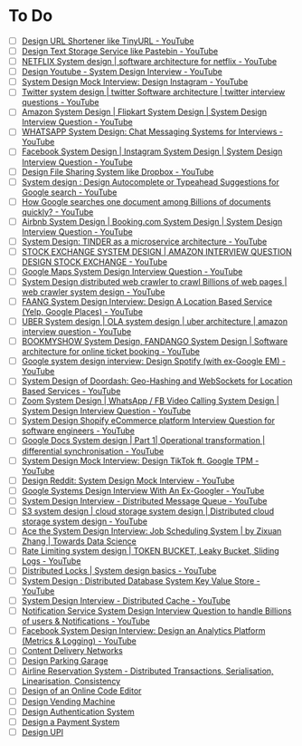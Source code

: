 # To Do
- [ ] [Design URL Shortener like TinyURL - YouTube](https://www.youtube.com/watch?v=fMZMm_0ZhK4)
- [ ] [Design Text Storage Service like Pastebin - YouTube](https://www.youtube.com/watch?v=josjRSBqEBI)
- [ ] [NETFLIX System design | software architecture for netflix - YouTube](https://www.youtube.com/watch?v=psQzyFfsUGU)
- [ ] [Design Youtube - System Design Interview - YouTube](https://www.youtube.com/watch?v=jPKTo1iGQiE)
- [ ] [System Design Mock Interview: Design Instagram - YouTube](https://www.youtube.com/watch?v=VJpfO6KdyWE)
- [ ] [Twitter system design | twitter Software architecture | twitter interview questions - YouTube](https://www.youtube.com/watch?v=wYk0xPP_P_8)
- [ ] [Amazon System Design | Flipkart System Design | System Design Interview Question - YouTube](https://www.youtube.com/watch?v=EpASu_1dUdE)
- [ ] [WHATSAPP System Design: Chat Messaging Systems for Interviews - YouTube](https://www.youtube.com/watch?v=vvhC64hQZMk)
- [ ] [Facebook System Design | Instagram System Design | System Design Interview Question - YouTube](https://www.youtube.com/watch?v=9-hjBGxuiEs)
- [ ] [Design File Sharing System like Dropbox - YouTube](https://www.youtube.com/watch?v=U0xTu6E2CT8)
- [ ] [System design : Design Autocomplete or Typeahead Suggestions for Google search - YouTube](https://www.youtube.com/watch?v=us0qySiUsGU)
- [ ] [How Google searches one document among Billions of documents quickly? - YouTube](https://www.youtube.com/watch?v=CeGtqouT8eA)
- [ ] [Airbnb System Design | Booking.com System Design | System Design Interview Question - YouTube](https://www.youtube.com/watch?v=YyOXt2MEkv4)
- [ ] [System Design: TINDER as a microservice architecture - YouTube](https://www.youtube.com/watch?v=tndzLznxq40)
- [ ] [STOCK EXCHANGE SYSTEM DESIGN | AMAZON INTERVIEW QUESTION DESIGN STOCK EXCHANGE - YouTube](https://www.youtube.com/watch?v=dUMWMZmMsVE)
- [ ] [Google Maps System Design Interview Question - YouTube](https://www.youtube.com/watch?v=jk3yvVfNvds)
- [ ] [System Design distributed web crawler to crawl Billions of web pages | web crawler system design - YouTube](https://www.youtube.com/watch?v=BKZxZwUgL3Y)
- [ ] [FAANG System Design Interview: Design A Location Based Service (Yelp, Google Places) - YouTube](https://www.youtube.com/watch?v=M4lR_Va97cQ&t=831s)
- [ ] [UBER System design | OLA system design | uber architecture | amazon interview question - YouTube](https://www.youtube.com/watch?v=umWABit-wbk)
- [ ] [BOOKMYSHOW System Design, FANDANGO System Design | Software architecture for online ticket booking - YouTube](https://www.youtube.com/watch?v=lBAwJgoO3Ek)
- [ ] [Google system design interview: Design Spotify (with ex-Google EM) - YouTube](https://www.youtube.com/watch?v=_K-eupuDVEc)
- [ ] [System Design of Doordash: Geo-Hashing and WebSockets for Location Based Services - YouTube](https://www.youtube.com/watch?v=iRhSAR3ldTw)
- [ ] [Zoom System Design | WhatsApp / FB Video Calling System Design | System Design Interview Question - YouTube](https://www.youtube.com/watch?v=G32ThJakeHk)
- [ ] [System Design Shopify eCommerce platform Interview Question for software engineers - YouTube](https://www.youtube.com/watch?v=lEL4F_0J3l8)
- [ ] [Google Docs System design | Part 1| Operational transformation | differential synchronisation - YouTube](https://www.youtube.com/watch?v=2auwirNBvGg)
- [ ] [System Design Mock Interview: Design TikTok ft. Google TPM - YouTube](https://www.youtube.com/watch?v=Z-0g_aJL5Fw)
- [ ] [Design Reddit: System Design Mock Interview - YouTube](https://www.youtube.com/watch?v=KYExYE_9nIY)
- [ ] [Google Systems Design Interview With An Ex-Googler - YouTube](https://www.youtube.com/watch?v=q0KGYwNbf-0)
- [ ] [System Design Interview - Distributed Message Queue - YouTube](https://www.youtube.com/watch?v=iJLL-KPqBpM)
- [ ] [S3 system design | cloud storage system design | Distributed cloud storage system design - YouTube](https://www.youtube.com/watch?v=UmWtcgC96X8)
- [ ] [Ace the System Design Interview: Job Scheduling System | by Zixuan Zhang | Towards Data Science](https://towardsdatascience.com/ace-the-system-design-interview-job-scheduling-system-b25693817950)
- [ ] [Rate Limiting system design | TOKEN BUCKET, Leaky Bucket, Sliding Logs - YouTube](https://www.youtube.com/watch?v=mhUQe4BKZXs)
- [ ] [Distributed Locks | System design basics - YouTube](https://www.youtube.com/watch?v=v7x75aN9liM)
- [ ] [System Design : Distributed Database System Key Value Store - YouTube](https://www.youtube.com/watch?v=rnZmdmlR-2M)
- [ ] [System Design Interview - Distributed Cache - YouTube](https://www.youtube.com/watch?v=iuqZvajTOyA)
- [ ] [Notification Service System Design Interview Question to handle Billions of users & Notifications - YouTube](https://www.youtube.com/watch?v=CUwt9_l0DOg)
- [ ] [Facebook System Design Interview: Design an Analytics Platform (Metrics & Logging) - YouTube](https://www.youtube.com/watch?v=kIcq1_pBQSY)
- [ ] [Content Delivery Networks](https://www.youtube.com/watch?v=8zX0rue2Hic)
- [ ] [Design Parking Garage](https://www.youtube.com/watch?v=NtMvNh0WFVM)
- [ ] [Airline Reservation System - Distributed Transactions, Serialisation, Linearisation, Consistency](https://www.youtube.com/watch?v=qsGcfVGvFSs)
- [ ] [Design of an Online Code Editor](https://www.youtube.com/watch?v=07jkn4jUtso)
- [ ] [Design Vending Machine](https://www.youtube.com/watch?v=D0kDMUgo27c)
- [ ] [Design Authentication System](https://www.youtube.com/watch?v=uj_4vxm9u90)
- [ ] [Design a Payment System](https://www.youtube.com/watch?v=olfaBgJrUBI)
- [ ] [Design UPI](https://www.youtube.com/watch?v=QpLy0_c_RXk)
